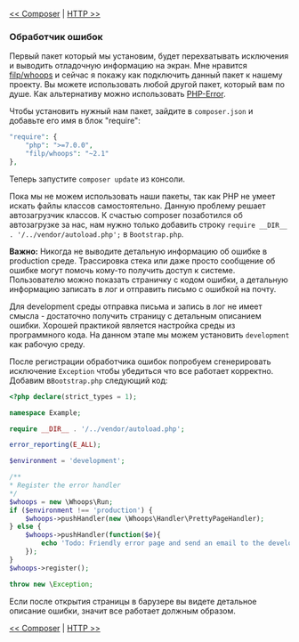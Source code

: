 [<< Composer](02-composer.md) | [HTTP >>](04-http.md)

### Обработчик ошибок

Первый пакет который мы установим, будет перехватывать исключения и выводить отладочную информацию на экран. Мне нравится [filp/whoops](https://github.com/filp/whoops) и сейчас я покажу как подключить данный пакет к нашему проекту. Вы можете использовать любой другой пакет, который вам по душе. Как альтернативу можно использовать [PHP-Error](https://github.com/JosephLenton/PHP-Error).

Чтобы установить нужный нам пакет, зайдите в `composer.json` и добавьте его имя в блок "require":

```php
"require": {
    "php": ">=7.0.0",
    "filp/whoops": "~2.1"
},
```
Теперь запустите `composer update` из консоли.

Пока мы не можем использовать наши пакеты, так как PHP не умеет искать файлы классов самостоятельно. Данную проблему решает автозагрузчик классов. К счастью composer позаботился об автозагрузке за нас, нам нужно только добавить строку `require __DIR__ . '/../vendor/autoload.php';` в `Bootstrap.php`.

**Важно:** Никогда не выводите детальную информацию об ошибке в production среде. Трассировка стека или даже просто сообщение об ошибке могут помочь кому-то получить доступ к системе. Пользователю можно показать страничку с кодом ошибки, а детальную информацию записать в лог и отправить письмо с ошибкой на почту.

Для development среды отправка письма и запись в лог не имеет смысла - достаточно получить страницу с детальным описанием ошибки. Хорошей практикой является настройка среды из программного кода. На данном этапе мы можем установить `development` как рабочую среду.

После регистрации обработчика ошибок попробуем сгенерировать исключение `Exception` чтобы убедиться что все работает корректно. Добавим в`Bootstrap.php` следующий код:

```php
<?php declare(strict_types = 1);

namespace Example;

require __DIR__ . '/../vendor/autoload.php';

error_reporting(E_ALL);

$environment = 'development';

/**
* Register the error handler
*/
$whoops = new \Whoops\Run;
if ($environment !== 'production') {
    $whoops->pushHandler(new \Whoops\Handler\PrettyPageHandler);
} else {
    $whoops->pushHandler(function($e){
        echo 'Todo: Friendly error page and send an email to the developer';
    });
}
$whoops->register();

throw new \Exception;

```
Если после открытия страницы в барузере вы видете детальное описание ошибки, значит все работает должным образом.

[<< Composer](02-composer.md) | [HTTP >>](04-http.md)
